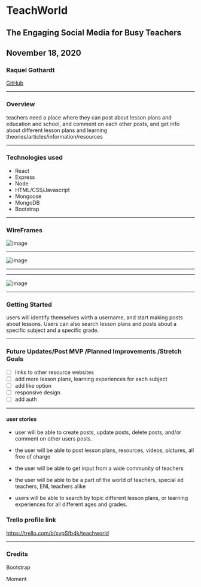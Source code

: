 # TeachWorld    

## The Engaging Social Media for Busy Teachers

## November 18, 2020

### Raquel Gothardt 

[GitHub](https://github.com/raqgoth)

***

### Overview 
teachers need a place where they can post about lesson plans and education and school, and comment on each other posts, and get info about different lesson plans and learning theories/articles/information/resources

***

### Technologies used 

* React
* Express
* Node 
* HTML/CSS/Javascript
* Mongoose 
* MongoDB
* Bootstrap

***

### WireFrames

![image](https://user-images.githubusercontent.com/71895033/99436935-bede7480-28df-11eb-8274-42812e672932.png)

***
![image](https://user-images.githubusercontent.com/71895033/99437406-6e1b4b80-28e0-11eb-994b-17a245be475e.png)
***

***

![image](https://user-images.githubusercontent.com/71895033/99437592-af136000-28e0-11eb-9392-dc6ca57e53ee.png)

***



### Getting Started

users will identify themselves wirth a username, and start making posts about lessons.
 Users can also search lesson plans and posts about a specific subject and a specific grade.


***

### Future Updates/Post MVP /Planned Improvements /Stretch Goals

- [ ] links to other resource websites
- [ ] add more lesson plans, learning experiences for each subject
- [ ] add like option
- [ ] responsive design
- [ ] add auth 

***
#### user stories 

* user will be able to create posts, update posts, delete posts, and/or comment on  other users posts.

* the user will be able to post lesson plans, resources, videos, pictures, all free of charge

* the user will be able to get input from a wide community of teachers

* the user will be able to be a part of the world of teachers, special ed teachers, ENL teachers alike

* users will be able to search by topic different lesson plans, or learning experiences for all different ages and grades.



### Trello profile link
https://trello.com/b/xvpSfb4k/teachworld

***
### Credits
Bootstrap  

Moment  

